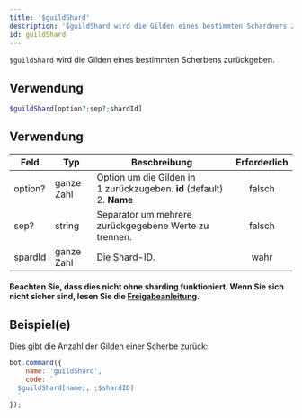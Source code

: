 ```yaml
---
title: '$guildShard'
description: '$guildShard wird die Gilden eines bestimmten Schardners zurückgeben.'
id: guildShard
---
```


`$guildShard` wird die Gilden eines bestimmten Scherbens zurückgeben.

## Verwendung

```php
$guildShard[option?;sep?;shardId]
```

## Verwendung

| Feld    | Typ        | Beschreibung                                                                                    | Erforderlich |
| ------- | ---------- | ----------------------------------------------------------------------------------------------- |:------------:|
| option? | ganze Zahl | Option um die Gilden in <br /> 1 zurückzugeben. **id** (default) <br /> 2. **Name** |    falsch    |
| sep?    | string     | Separator um mehrere zurückgegebene Werte zu trennen.                                           |    falsch    |
| spardId | ganze Zahl | Die Shard-ID.                                                                                   |     wahr     |

#### Beachten Sie, dass dies nicht ohne sharding funktioniert. Wenn Sie sich nicht sicher sind, lesen Sie die [Freigabeanleitung](../../../../../../versioned_docs/version-6.4.0/guides/client/6sharding.md).

## Beispiel(e)

Dies gibt die Anzahl der Gilden einer Scherbe zurück:

```javascript
bot.command({
    name: 'guildShard',
    code: `
  $guildShard[name;, ;$shardID]
  `
});
```
